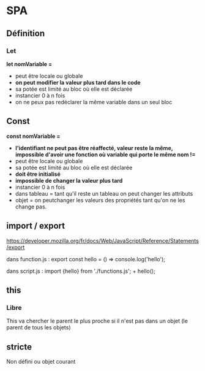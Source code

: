 # SPA

## Définition 

### Let

__let nomVariable =__ 
- peut être locale ou globale
- __on peut modifier la valeur plus tard dans le code__ 
- sa potée est limité au bloc où elle est déclarée
- instancier 0 à n fois
- on ne peux pas redéclarer la même variable dans un seul bloc


## Const

__const nomVariable =__ 
- __l'identifiant ne peut pas être réaffecté, valeur reste la même, impossible d'avoir une fonction où variable qui porte le même nom !=__
- peut être locale ou globale
- sa potée est limité au bloc où elle est déclarée
- __doit être initialisé__
- __impossible de changer la valeur plus tard__
-  instancier 0 à n fois
-  dans tableau = tant qu'il reste un tableau on peut changer les attributs 
-  objet = on peutchanger les valeurs des propriétés tant qu'on ne les change pas.


## import / export

https://developer.mozilla.org/fr/docs/Web/JavaScript/Reference/Statements/export

dans function.js :
export const hello = () => console.log('hello');

dans script.js : 
import {hello} from './functions.js';
+
hello();

## this 

### Libre

This va chercher le parent le plus proche si il n'est pas dans un objet (le parent de tous les objets)

## stricte

Non défini ou objet courant
